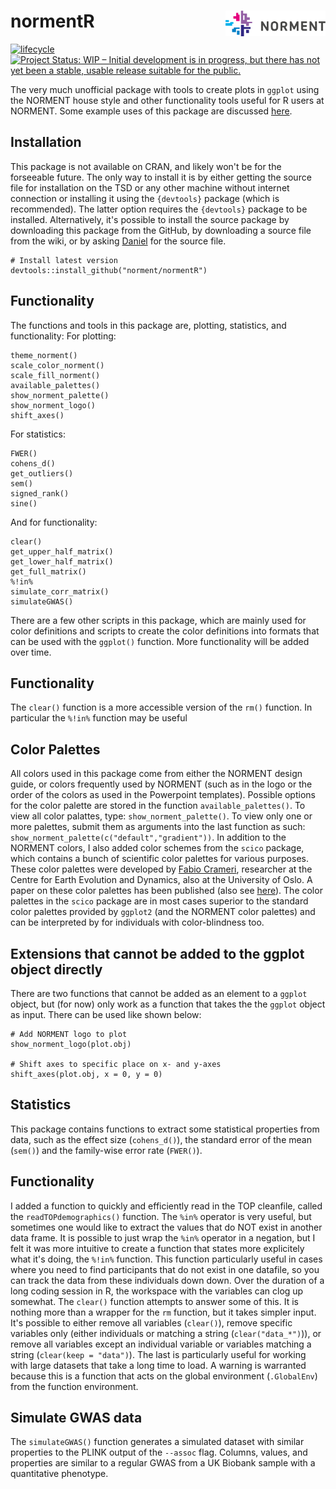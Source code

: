 # normentR <img src="man/figures/logo_wname.png" align="right" alt="" width="160" />
[![lifecycle](https://img.shields.io/badge/lifecycle-maturing-blue.svg)](https://www.tidyverse.org/lifecycle/#maturing) [![Project Status: WIP – Initial development is in progress, but there has not yet been a stable, usable release suitable for the public.](https://www.repostatus.org/badges/latest/wip.svg)](https://www.repostatus.org/#wip)

The very much unofficial package with tools to create plots in `ggplot` using the NORMENT house style and other functionality tools useful for R users at NORMENT. Some example uses of this package are discussed [here](http://www.danielroelfs.com/introtobasicstatisticsinr/).

## Installation
This package is not available on CRAN, and likely won't be for the forseeable future. The only way to install it is by either getting the source file for installation on the TSD or any other machine without internet connection or installing it using the `{devtools}` package (which is recommended). The latter option requires the `{devtools}` package to be installed. Alternatively, it's possible to install the source package by downloading this package from the GitHub, by downloading a source file from the wiki, or by asking [Daniel](mailto:daniel.roelfs@medisin.uio.no) for the source file.
```{r, eval=FALSE}
# Install latest version
devtools::install_github("norment/normentR")
```

## Functionality
The functions and tools in this package are, plotting, statistics, and functionality:
For plotting:
```{r, eval=FALSE}
theme_norment()
scale_color_norment()
scale_fill_norment()
available_palettes()
show_norment_palette()
show_norment_logo()
shift_axes()
```
For statistics:
```{r, eval=FALSE}
FWER()
cohens_d()
get_outliers()
sem()
signed_rank()
sine()
```
And for functionality:
```{r, eval=FALSE}
clear()
get_upper_half_matrix()
get_lower_half_matrix()
get_full_matrix()
%!in%
simulate_corr_matrix()
simulateGWAS()
```

There are a few other scripts in this package, which are mainly used for color definitions and scripts to create the color definitions into formats that can be used with the `ggplot()` function. More functionality will be added over time.

## Functionality
The `clear()` function is a more accessible version of the `rm()` function. In particular the `%!in%` function may be useful

## Color Palettes
All colors used in this package come from either the NORMENT design guide, or colors frequently used by NORMENT (such as in the logo or the order of the colors as used in the Powerpoint templates). Possible options for the color palette are stored in the function `available_palettes()`. To view all color palattes, type: `show_norment_palette()`. To view only one or more palettes, submit them as arguments into the last function as such: `show_norment_palette(c("default","gradient"))`.
In addition to the NORMENT colors, I also added color schemes from the `scico` package, which contains a bunch of scientific color palettes for various purposes. These color palettes were developed by [Fabio Crameri](http://www.fabiocrameri.ch/colourmaps.php), researcher at the Centre for Earth Evolution and Dynamics, also at the University of Oslo. A paper on these color palettes has been published (also see [here](https://www.geosci-model-dev.net/11/2541/2018/)). The color palettes in the `scico` package are in most cases superior to the standard color palettes provided by `ggplot2` (and the NORMENT color palettes) and can be interpreted by for individuals with color-blindness too.

## Extensions that cannot be added to the ggplot object directly
There are two functions that cannot be added as an element to a `ggplot` object, but (for now) only work as a function that takes the the `ggplot` object as input. There can be used like shown below:

```{r eval = FALSE}
# Add NORMENT logo to plot
show_norment_logo(plot.obj)

# Shift axes to specific place on x- and y-axes
shift_axes(plot.obj, x = 0, y = 0)
```

## Statistics
This package contains functions to extract some statistical properties from data, such as the effect size (`cohens_d()`), the standard error of the mean (`sem()`) and the family-wise error rate (`FWER()`).

## Functionality
I added a function to quickly and efficiently read in the TOP cleanfile, called the `readTOPdemographics()` function.
The `%in%` operator is very useful, but sometimes one would like to extract the values that do NOT exist in another data frame. It is possible to just wrap the `%in%` operator in a negation, but I felt it was more intuitive to create a function that states more explicitely what it's doing, the `%!in%` function. This function particularly useful in cases where you need to find participants that do not exist in one datafile, so you can track the data from these individuals down down.
Over the duration of a long coding session in R, the workspace with the variables can clog up somewhat. The `clear()` function attempts to answer some of this. It is nothing more than a wrapper for the `rm` function, but it takes simpler input. It's possible to either remove all variables (`clear()`), remove specific variables only (either individuals or matching a string (`clear("data_*")`)), or remove all variables except an individual variable or variables matching a string (`clear(keep = "data")`). The last is particularly useful for working with large datasets that take a long time to load. A warning is warranted because this is a function that acts on the global environment (`.GlobalEnv`) from the function environment.

## Simulate GWAS data
The `simulateGWAS()` function generates a simulated dataset with similar properties to the PLINK output of the `--assoc` flag. Columns, values, and properties are similar to a regular GWAS from a UK Biobank sample with a quantitative phenotype.
